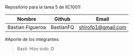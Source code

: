Repositorio para la tarea 5 de IIC1001!

| Nombre                   | Github       | Email              |
| ------------------------ | ------------ | ------------------ |
| Bastian Figueroa         | BastianFQ    | shirofq1@gmail.com |

#Aporte de los integrantes:
>Basti: Hizo todo :D
